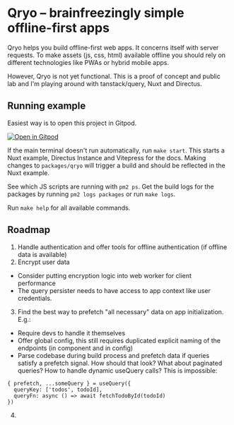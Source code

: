 # Qryo – brainfreezingly simple offline-first apps

Qryo helps you build offline-first web apps. It concerns itself with server requests. To make assets (js, css, html) available offline you should rely on different technologies like PWAs or hybrid mobile apps.

However, Qryo is not yet functional. This is a proof of concept and public lab and I'm playing around with tanstack/query, Nuxt and Directus.

## Running example

Easiest way is to open this project in Gitpod. 

[![Open in Gitpod](https://gitpod.io/button/open-in-gitpod.svg)](https://gitpod.io/#https://github.com/ctholho/qryo)

If the main terminal doesn't run automatically, run `make start`.
This starts a Nuxt example, Directus Instance and Vitepress for the docs.
Making changes to `packages/qryo` will trigger a build and should be reflected in the Nuxt example.

See which JS scripts are running with `pm2 ps`. Get the build logs for the packages by running `pm2 logs packages`
or run `make logs`.

Run `make help` for all available commands.

## Roadmap

1. Handle authentication and offer tools for offline authentication (if offline data is available)
2. Encrypt user data
  * Consider putting encryption logic into web worker for client performance
  * The query persister needs to have access to app context like user credentials.
3. Find the best way to prefetch "all necessary" data on app initialization. E.g.:
  * Require devs to handle it themselves
  * Offer global config, this still requires duplicated explicit naming of the endpoints (in component and in config)
  * Parse codebase during build process and prefetch data if queries satisfy a prefetch signal. How should that look? What about paginated queries? How to handle dynamic useQuery calls? This is impossible:
  ```
  { prefetch, ...someQuery } = useQuery({
    queryKey: ['todos', todoId],
    queryFn: async () => await fetchTodoById(todoId)
  })
  ```
4. 
